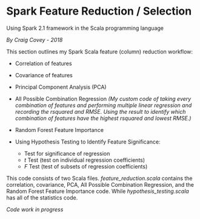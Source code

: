 # Spark Feature Reduction / Selection
Using Spark 2.1 framework in the Scala programming language

_By Craig Covey - 2018_

This section outlines my Spark Scala feature (column) reduction workflow:

* Correlation of features
* Covariance of features
* Principal Component Analysis (PCA)
* All Possible Combination Regression _(My custom code of taking every combination of features and performing multiple linear regression and recording the rsquared and RMSE. Using the result to identify which combination of features have the highest rsquared and lowest RMSE.)_
* Random Forest Feature Importance
* Using Hypothesis Testing to Identify Feature Significance:

	* Test for significance of regression
	* _t_ Test (test on individual regression coefficients)
	* _F_ Test (test of subsets of regression coefficients)

This code consists of two Scala files. _feature\_reduction.scala_ contains the correlation, covariance, PCA, All Possible Combination Regression, and the Random Forest Feature Importance code. While _hypothesis\_testing.scala_ has all of the statistics code.


_Code work in progress_